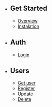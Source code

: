 - ## Get Started

  - [Overview](/{{route}}/{{version}}/overview)
  - [Instalation](/{{route}}/{{version}}/instalation)

- ## Auth

  - [Login](/{{route}}/{{version}}/Users)

- ## Users

  - [Get user](/{{route}}/{{version}}/Users#get-user)
  - [Register](/{{route}}/{{version}}/Users#register)
  - [Update](/{{route}}/{{version}}/Users#update)
  - [Delete](/{{route}}/{{version}}/Users#delete)
